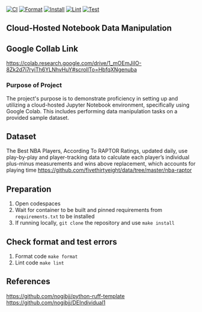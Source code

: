 [![CI](https://github.com/nogibjj/DEIndividual1/actions/workflows/cicd.yml/badge.svg)](https://github.com/nogibjj/DEIndividual1/actions/workflows/cicd.yml)
[![Format](https://github.com/nogibjj/DEIndividual1/actions/workflows/format.yml/badge.svg)](https://github.com/nogibjj/DEIndividual1/actions/workflows/format.yml)
[![Install](https://github.com/nogibjj/DEIndividual1/actions/workflows/install.yml/badge.svg)](https://github.com/nogibjj/DEIndividual1/actions/workflows/install.yml)
[![Lint](https://github.com/nogibjj/DEIndividual1/actions/workflows/lint.yml/badge.svg)](https://github.com/nogibjj/DEIndividual1/actions/workflows/lint.yml)
[![Test](https://github.com/nogibjj/DEIndividual1/actions/workflows/test.yml/badge.svg)](https://github.com/nogibjj/DEIndividual1/actions/workflows/test.yml)


## Cloud-Hosted Notebook Data Manipulation
## Google Collab Link
 https://colab.research.google.com/drive/1_mOEmJiIO-8Zk2d7i7ryiTh6YLNhvHuY#scrollTo=HbfqXNgenuba
 
### Purpose of Project
The project's purpose is to demonstrate proficiency in setting up and utilizing a cloud-hosted Jupyter Notebook environment, specifically using Google Colab. This includes performing data manipulation tasks on a provided sample dataset. 


## Dataset
The Best NBA Players, According To RAPTOR
Ratings, updated daily, use play-by-play and player-tracking data to calculate each player’s individual plus-minus measurements and wins above replacement, which accounts for playing time
https://github.com/fivethirtyeight/data/tree/master/nba-raptor 

## Preparation 
1. Open codespaces 
2. Wait for container to be built and pinned requirements from `requirements.txt` to be installed 
3. If running locally, `git clone` the repository and use `make install`

## Check format and test errors
1. Format code `make format`
2. Lint code `make lint`

## References 
https://github.com/nogibjj/python-ruff-template 
https://github.com/nogibjj/DEIndividual1



